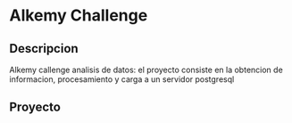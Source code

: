 # Alkemy Challenge
## Descripcion
Alkemy callenge analisis de datos: el proyecto consiste en la obtencion de informacion, procesamiento y carga a un servidor postgresql

## Proyecto
